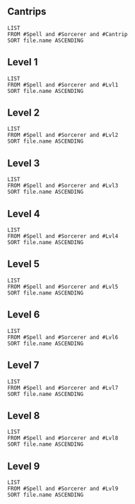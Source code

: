 ## Cantrips
```dataview
LIST
FROM #Spell and #Sorcerer and #Cantrip 
SORT file.name ASCENDING 
```
## Level 1
```dataview
LIST
FROM #Spell and #Sorcerer and #Lvl1
SORT file.name ASCENDING
```
## Level 2
```dataview
LIST
FROM #Spell and #Sorcerer and #Lvl2
SORT file.name ASCENDING
```
## Level 3
```dataview
LIST
FROM #Spell and #Sorcerer and #Lvl3
SORT file.name ASCENDING
```
## Level 4
```dataview
LIST
FROM #Spell and #Sorcerer and #Lvl4
SORT file.name ASCENDING
```
## Level 5
```dataview
LIST
FROM #Spell and #Sorcerer and #Lvl5
SORT file.name ASCENDING
```
## Level 6
```dataview
LIST
FROM #Spell and #Sorcerer and #Lvl6
SORT file.name ASCENDING
```
## Level 7
```dataview
LIST
FROM #Spell and #Sorcerer and #Lvl7
SORT file.name ASCENDING
```
## Level 8
```dataview
LIST
FROM #Spell and #Sorcerer and #Lvl8
SORT file.name ASCENDING
```
## Level 9
```dataview
LIST
FROM #Spell and #Sorcerer and #Lvl9
SORT file.name ASCENDING
```
